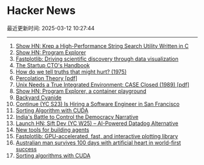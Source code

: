 # Hacker News

最近更新时间: 2025-03-12 10:27:44

--- 
1. [Show HN: Krep a High-Performance String Search Utility Written in C](https://davidesantangelo.github.io/krep/) 
2. [Show HN: Program Explorer](https://programexplorer.org/) 
3. [Fastplotlib: Driving scientific discovery through data visualization](https://medium.com/@caitlin9165/fastplotlib-driving-scientific-discovery-through-data-visualization-418f8bff094c) 
4. [The Startup CTO's Handbook](https://github.com/ZachGoldberg/Startup-CTO-Handbook/blob/main/StartupCTOHandbook.md) 
5. [How do we tell truths that might hurt? (1975)](https://www.cs.virginia.edu/~evans/cs655/readings/ewd498.html) 
6. [Percolation Theory [pdf]](https://web.mit.edu/ceder/publications/Percolation.pdf) 
7. [Unix Needs a True Integrated Environment: CASE Closed (1989) [pdf]](http://www.bitsavers.org/pdf/xerox/parc/techReports/CSL-89-4_UNIX_Needs_A_True_Integrated_Environment.pdf) 
8. [Show HN: Program Explorer, a container playground](https://programexplorer.org/) 
9. [Backyard Cyanide](https://suziepetryk.com/blog/cyanide.html) 
10. [Continue (YC S23) Is Hiring a Software Engineer in San Francisco](https://www.ycombinator.com/companies/continue/jobs/smcxRnM-software-engineer) 
11. [Sorting Algorithm with CUDA](https://ashwanirathee.com/blog/2025/sort2/) 
12. [India's Battle to Control the Democracy Narrative](https://www.theplankmag.com/india-democracy-narrative) 
13. [Launch HN: Sift Dev (YC W25) – AI-Powered Datadog Alternative](https://news.ycombinator.com/item?id=43334589) 
14. [New tools for building agents](https://openai.com/index/new-tools-for-building-agents/) 
15. [Fastplotlib: GPU-accelerated, fast, and interactive plotting library](https://medium.com/@caitlin9165/fastplotlib-driving-scientific-discovery-through-data-visualization-418f8bff094c) 
16. [Australian man survives 100 days with artificial heart in world-first success](https://www.theguardian.com/australia-news/2025/mar/12/australian-man-survives-100-days-with-artificial-heart-in-world-first-success) 
17. [Sorting algorithms with CUDA](https://ashwanirathee.com/blog/2025/sort2/) 
